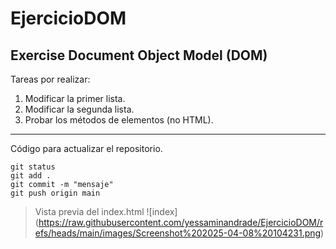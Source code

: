 # EjercicioDOM
## Exercise Document Object Model (DOM)

Tareas por realizar: 

1. Modificar la primer lista.
2. Modificar la segunda lista.
3. Probar los métodos de elementos (no HTML).

---

Código para actualizar el repositorio.
```
git status
git add . 
git commit -m "mensaje"
git push origin main
```
>Vista previa del index.html
![index] (https://raw.githubusercontent.com/yessaminandrade/EjercicioDOM/refs/heads/main/images/Screenshot%202025-04-08%20104231.png)

